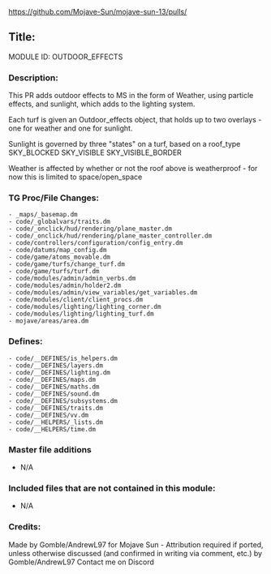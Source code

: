https://github.com/Mojave-Sun/mojave-sun-13/pulls/<!--PR Number-->

## Title: <!--Title of your addition-->

<!-- uppercase, underscore_connected name of your module, that you use to mark files-->
MODULE ID: OUTDOOR_EFFECTS 

### Description:

This PR adds outdoor effects to MS in the form of Weather, using particle effects, and sunlight, which adds to the lighting system.

Each turf is given an Outdoor_effects object, that holds up to two overlays - one for weather and one for sunlight.

Sunlight is governed by three "states" on a turf, based on a roof_type 
SKY_BLOCKED
SKY_VISIBLE
SKY_VISIBLE_BORDER


Weather is affected by whether or not the roof above is weatherproof - for now this is limited to space/open_space


<!-- Here, try to describe what your PR does, what features it provides and any other directly useful information -->

### TG Proc/File Changes:

<!-- If you had to edit, or append to any core procs in the process of making this PR, list them here. APPEND: Also, please include any files that you've changed. .DM files that is. -->
	- _maps/_basemap.dm
	- code/_globalvars/traits.dm
	- code/_onclick/hud/rendering/plane_master.dm
	- code/_onclick/hud/rendering/plane_master_controller.dm
	- code/controllers/configuration/config_entry.dm
	- code/datums/map_config.dm
	- code/game/atoms_movable.dm
	- code/game/turfs/change_turf.dm
	- code/game/turfs/turf.dm
	- code/modules/admin/admin_verbs.dm
	- code/modules/admin/holder2.dm
	- code/modules/admin/view_variables/get_variables.dm
	- code/modules/client/client_procs.dm
	- code/modules/lighting/lighting_corner.dm
	- code/modules/lighting/lighting_turf.dm
	- mojave/areas/area.dm


### Defines:

<!-- If you needed to add any defines, mention the files you added those defines in -->
	- code/__DEFINES/is_helpers.dm
	- code/__DEFINES/layers.dm
	- code/__DEFINES/lighting.dm
	- code/__DEFINES/maps.dm
	- code/__DEFINES/maths.dm
	- code/__DEFINES/sound.dm
	- code/__DEFINES/subsystems.dm
	- code/__DEFINES/traits.dm
	- code/__DEFINES/vv.dm
	- code/__HELPERS/_lists.dm
	- code/__HELPERS/time.dm

### Master file additions

- N/A
<!-- Any master file changes you've made to existing master files or if you've added a new master file. Please mark either as #NEW or #CHANGE -->

### Included files that are not contained in this module:

- N/A
<!-- Likewise, be it a non-modular file or a modular one that's not contained within the folder belonging to this specific module, it should be mentioned here -->

### Credits:

<!-- Here go the credits to you, dear coder, and in case of collaborative work or ports, credits to the original source of the code -->
Made by Gomble/AndrewL97 for Mojave Sun - Attribution required if ported, unless otherwise discussed (and confirmed in writing via comment, etc.) by Gomble/AndrewL97
Contact me on Discord
